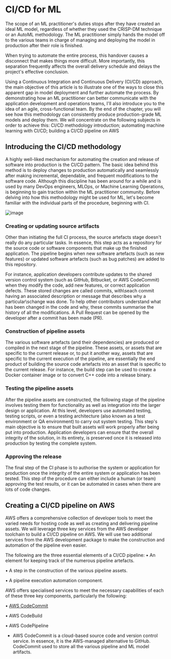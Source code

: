 # CI/CD for ML

The scope of an ML practitioner's duties stops after they have created an ideal ML model, regardless of whether they used the CRISP-DM technique or an AutoML methodology. The ML practitioner simply hands the model off to the various teams in charge of managing and deploying the model in production after their role is finished.

When trying to automate the entire process, this handover causes a disconnect that makes things more difficult. More importantly, this separation frequently affects the overall delivery schedule and delays the project's effective conclusion.

Using a Continuous Integration and Continuous Delivery (CI/CD) approach, the main objective of this article is to illustrate one of the ways to close this apparent gap in model deployment and further automate the process. By demonstrating how an ML practitioner can better communicate with the application development and operations teams, I'll also introduce you to the idea of an agile, cross-functional team. By the end of the chapter, you will see how this methodology can consistently produce production-grade ML models and deploy them. We will concentrate on the following subjects in order to achieve this:
CI/CD methodology introduction; automating machine learning with CI/CD; building a CI/CD pipeline on AWS


## Introducing the CI/CD methodology

A highly well-liked mechanism for automating the creation and release of software into production is the CI/CD pattern. The basic idea behind this method is to deploy changes to production automatically and seamlessly after making incremental, dependable, and frequent modifications to the software code.
Although this discipline has been around for a while and is used by many DevOps engineers, MLOps, or Machine Learning Operations, is beginning to gain traction within the ML practitioner community. Before delving into how this methodology might be used for ML, let's become familiar with the individual parts of the procedure, beginning with CI.


![image](https://user-images.githubusercontent.com/23625821/192133212-55593a11-624e-4bfd-9853-9a38c0301e6e.png)


### Creating or updating source artifacts

Other than initiating the full CI process, the source artefacts stage doesn't really do any particular tasks. In essence, this step acts as a repository for the source code or software components that make up the finished application. The pipeline begins when new software artefacts (such as new features) or updated software artefacts (such as bug patches) are added to this repository.

For instance, application developers contribute updates to the shared version control system (such as GitHub, Bitbucket, or AWS CodeCommit) when they modify the code, add new features, or correct application defects. These stored changes are called commits, with\seach commit having an associated description or message that describes why a particular\schange was done. To help other contributors understand what has been changed in the code and why, these commits summarise the history of all the modifications. A Pull Request can be opened by the developer after a commit has been made (PR).

### Construction of pipeline assets

The various software artefacts (and their dependencies) are produced or compiled in the next stage of the pipeline. These assets, or assets that are specific to the current release or, to put it another way, assets that are specific to the current execution of the pipeline, are essentially the end product of building the source code artefacts into an asset that is specific to the current release. For instance, the build step can be used to create a Docker container image or to convert C++ code into a release binary.

### Testing the pipeline assets

After the pipeline assets are constructed, the following stage of the pipeline involves testing them for functionality as well as integration into the larger design or application. At this level, developers use automated testing, testing scripts, or even a testing architecture (also known as a test environment or QA environment) to carry out system testing.
This step's main objective is to ensure that built assets will work properly after being put into production. Application developers can ensure that the overall integrity of the solution, in its entirety, is preserved once it is released into production by testing the complete system.

### Approving the release

The final step of the CI phase is to authorise the system or application for production once the integrity of the entire system or application has been tested. This step of the procedure can either include a human (or team) approving the test results, or it can be automated in cases when there are lots of code changes.


## Creating a CI/CD pipeline on AWS

AWS offers a comprehensive collection of developer tools to meet the varied needs for hosting code as well as creating and delivering pipeline assets. We will leverage three key services from the AWS developer toolchain to build a CI/CD pipeline on AWS. We will use two additional services from the AWS development package to make the construction and automation of the pipeline even easier.

The following are the three essential elements of a CI/CD pipeline:
  • An element for keeping track of the numerous pipeline artefacts.
  
  • A step in the construction of the various pipeline assets.
  
  • A pipeline execution automation component.

AWS offers specialised services to meet the necessary capabilities of each of these three key components, particularly the following:

• <a href="https://aws.amazon.com/codecommit/"> AWS CodeCommit </a>

• AWS CodeBuild

• AWS CodePipeline


- AWS CodeCommit is a cloud-based source code and version control service. In essence, it is the AWS-managed alternative to GitHub. CodeCommit used to store all the various pipeline and ML model artifacts.


